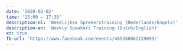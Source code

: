 ```yaml
---
date: '2020-02-02'
time: '15:00 – 17:30'
description-nl: 'Wekelijkse Sprekerstraining (Nederlands/Engels)'
description-en: 'Weekly Speakers Training (Dutch/English)'
xr: true
fb-url: 'https://www.facebook.com/events/485388062119099/'
---
```

